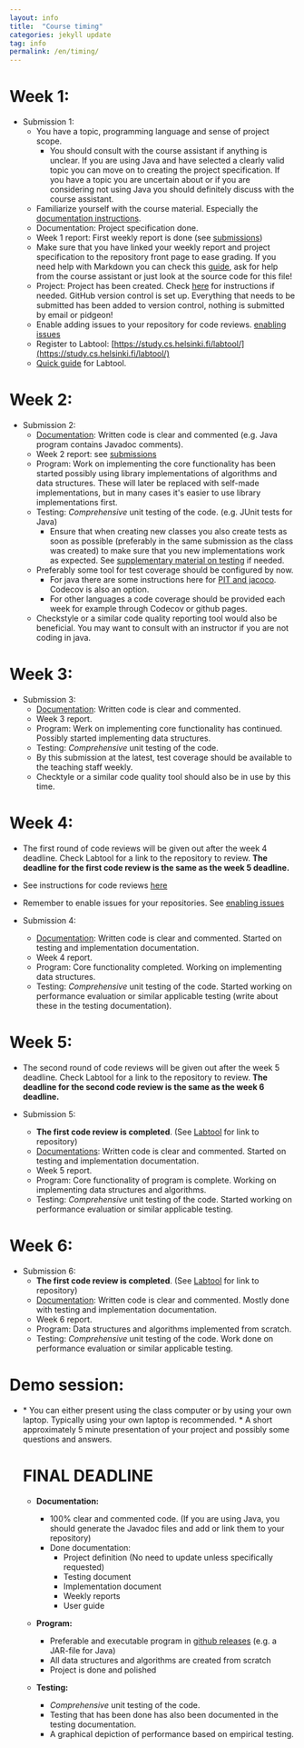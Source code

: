 ```yaml
---
layout: info
title:  "Course timing"
categories: jekyll update
tag: info
permalink: /en/timing/
---
```


# Week 1:

* Submission 1: **<script>document.write(enString(timing["dl1"].date));</script>**
    * You have a topic, programming language and sense of project scope.
        * You should consult with the course assistant if anything is unclear. If you are using Java and have selected a clearly valid topic you can move on to creating the project specification. If you have a topic you are uncertain about or if you are considering not using Java you should definitely discuss with the course assistant.
    * Familiarize yourself with the course material. Especially the [documentation instructions](../documentation/).
    * Documentation: Project specification done.
    * Week 1 report: First weekly report is done (see [submissions](../submissions/))
    * Make sure that you have linked your weekly report and project specification to the repository front page to ease grading. If you need help with Markdown you can check this [guide](https://guides.github.com/features/mastering-markdown/), ask for help from the course assistant or just look at the source code for this file!
    * Project: Project has been created. Check [here](../maven-gradle/) for instructions if needed. GitHub version control is set up. Everything that needs to be submitted has been added to version control, nothing is submitted by email or pidgeon!
    * Enable adding issues to your repository for code reviews. [enabling issues](../issues/)
    * Register to Labtool: [https://study.cs.helsinki.fi/labtool/](https://study.cs.helsinki.fi/labtool/)
    * [Quick guide](../labtool/) for Labtool.

# Week 2:

* Submission 2: **<script>document.write(enString(timing["dl2"].date));</script>**
    * [Documentation](../documentation/): Written code is clear and commented (e.g. Java program contains Javadoc comments).
    * Week 2 report: see [submissions](../submissions/)
    * Program: Work on implementing the core functionality has been started possibly using library implementations of algorithms and data structures. These will later be replaced with self-made implementations, but in many cases it's easier to use library implementations first.
    * Testing: *Comprehensive* unit testing of the code. (e.g. JUnit tests for Java)
        * Ensure that when creating new classes you also create tests as soon as possible (preferably in the same submission as the class was created) to make sure that you new implementations work as expected. See [supplementary material on testing](https://github.com/TiraLabra/Testing-and-rmq) if needed.
    * Preferably some tool for test coverage should be configured by now.
        * For java there are some instructions here for [PIT and jacoco](../maven-gradle). Codecov is also an option.
        * For other languages a code coverage should be provided each week for example through Codecov or github pages.
    * Checkstyle or a similar code quality reporting tool would also be beneficial. You may want to consult with an instructor if you are not coding in java.

# Week 3:

* Submission 3: **<script>document.write(enString(timing["dl3"].date));</script>**
    * [Documentation](../docuementation/): Written code is clear and commented.
    * Week 3 report.
    * Program: Werk on implementing core functionality has continued. Possibly started implementing data structures.
    * Testing: *Comprehensive* unit testing of the code.
    * By this submission at the latest, test coverage should be available to the teaching staff weekly.
    * Checktyle or a similar code quality tool should also be in use by this time.

# Week 4:

* The first round of code reviews will be given out after the week 4 deadline. Check Labtool for a link to the repository to review. **The deadline for the first code review is the same as the week 5 deadline.**
* See instructions for code reviews [here](../peer_review/)
* Remember to enable issues for your repositories. See [enabling issues](../issues/)

* Submission 4: **<script>document.write(enString(timing["dl4"].date));</script>**
    * [Documentation](../documentation/): Written code is clear and commented. Started on testing and implementation documentation.
    * Week 4 report.
    * Program: Core functionality completed. Working on implementing data structures.
    * Testing: *Comprehensive* unit testing of the code. Started working on performance evaluation or similar applicable testing (write about these in the testing documentation).

# Week 5:

* The second round of code reviews will be given out after the week 5 deadline. Check Labtool for a link to the repository to review. **The deadline for the second code review is the same as the week 6 deadline.**

* Submission 5: **<script>document.write(enString(timing["dl5"].date));</script>**
   * **The first code review is completed**. (See [Labtool](https://study.cs.helsinki.fi/labtool/) for link to repository)
   * [Documentations](../documentation/): Written code is clear and commented. Started on testing and implementation documentation.
   * Week 5 report.
   * Program: Core functionality of program is complete. Working on implementing data structures and algorithms.
   * Testing: *Comprehensive* unit testing of the code. Started working on performance evaluation or similar applicable testing.

# Week 6:

* Submission 6: **<script>document.write(enString(timing["dl6"].date));</script>**
   * **The first code review is completed**. (See [Labtool](https://study.cs.helsinki.fi/labtool/) for link to repository)
   * [Documentation](../documentation/): Written code is clear and commented. Mostly done with testing and implementation documentation.
   * Week 6 report.
   * Program: Data structures and algorithms implemented from scratch.
   * Testing: *Comprehensive* unit testing of the code. Work done on performance evaluation or similar applicable testing.

# Demo session:

* <script>
  if (timing["demo"]) {
    document.write("Time and place: " + enEvent(timing["demo"]));
  } else {
    document.write("The exact time and date will be available later.")
  }
</script>
* You can either present using the class computer or by using your own laptop. Typically using your own laptop is recommended.
* A short approximately 5 minute presentation of your project and possibly some questions and answers.

# FINAL DEADLINE

**<script>document.write(enString(timing["end"].date));</script>**

* **Documentation:**
    * 100% clear and commented code. (If you are using Java, you should generate the Javadoc files and add or link them to your repository)
    * Done documentation:
        * Project definition (No need to update unless specifically requested)
        * Testing document
        * Implementation document
        * Weekly reports
        * User guide

* **Program:**
    * Preferable and executable program in [github releases](https://help.github.com/en/articles/creating-releases) (e.g. a JAR-file for Java)
    * All data structures and algorithms are created from scratch
    * Project is done and polished

* **Testing:**
    * *Comprehensive* unit testing of the code.
    * Testing that has been done has also been documented in the testing documentation.
    * A graphical depiction of performance based on empirical testing.
